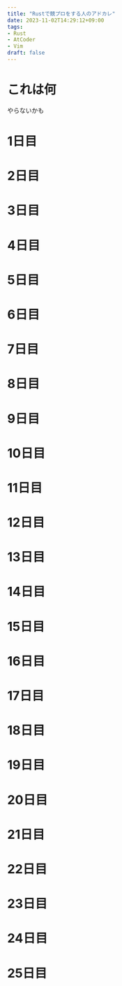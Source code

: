 ```yaml
---
title: "Rustで競プロをする人のアドカレ"
date: 2023-11-02T14:29:12+09:00
tags:
- Rust
- AtCoder
- Vim
draft: false
---
```


# これは何

やらないかも

<!--more-->

# 1日目
# 2日目
# 3日目
# 4日目
# 5日目
# 6日目
# 7日目
# 8日目
# 9日目
# 10日目
# 11日目
# 12日目
# 13日目
# 14日目
# 15日目
# 16日目
# 17日目
# 18日目
# 19日目
# 20日目
# 21日目
# 22日目
# 23日目
# 24日目
# 25日目
